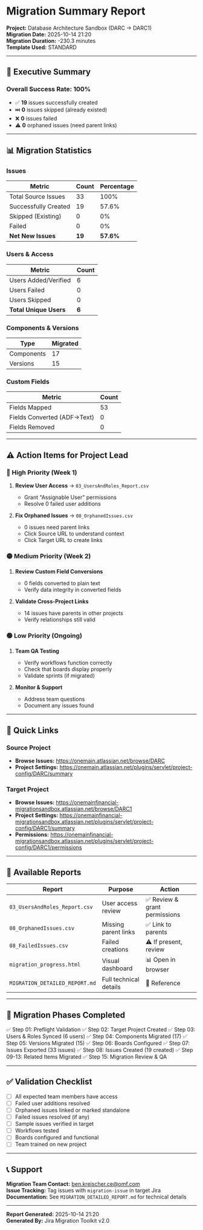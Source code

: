 # Migration Summary Report

**Project:** Database Architecture Sandbox (DARC → DARC1)  
**Migration Date:** 2025-10-14 21:20  
**Migration Duration:** -230.3 minutes  
**Template Used:** STANDARD

---

## 🎯 Executive Summary

### Overall Success Rate: **100%**

- ✅ **19** issues successfully created
- ⏭️ **0** issues skipped (already existed)
- ❌ **0** issues failed
- ⚠️ **0** orphaned issues (need parent links)

---

## 📊 Migration Statistics

### Issues
| Metric | Count | Percentage |
|--------|-------|------------|
| Total Source Issues | 33 | 100% |
| Successfully Created | 19 | 57.6% |
| Skipped (Existing) | 0 | 0% |
| Failed | 0 | 0% |
| **Net New Issues** | **19** | **57.6%** |

### Users & Access
| Metric | Count |
|--------|-------|
| Users Added/Verified | 6 |
| Users Failed | 0 |
| Users Skipped | 0 |
| **Total Unique Users** | **6** |

### Components & Versions
| Type | Migrated |
|------|----------|
| Components | 17 |
| Versions | 15 |

### Custom Fields
| Metric | Count |
|--------|-------|
| Fields Mapped | 53 |
| Fields Converted (ADF→Text) | 0 |
| Fields Removed | 0 |

---

## ⚠️ Action Items for Project Lead

### 🔴 High Priority (Week 1)
1. **Review User Access** → `03_UsersAndRoles_Report.csv`
   - Grant "Assignable User" permissions
   - Resolve 0 failed user additions

2. **Fix Orphaned Issues** → `08_OrphanedIssues.csv`
   - 0 issues need parent links
   - Click Source URL to understand context
   - Click Target URL to create links



### 🟡 Medium Priority (Week 2)
1. **Review Custom Field Conversions**
   - 0 fields converted to plain text
   - Verify data integrity in converted fields

2. **Validate Cross-Project Links**
   - 14 issues have parents in other projects
   - Verify relationships still valid

### 🟢 Low Priority (Ongoing)
1. **Team QA Testing**
   - Verify workflows function correctly
   - Check that boards display properly
   - Validate sprints (if migrated)

2. **Monitor & Support**
   - Address team questions
   - Document any issues found

---

## 🔗 Quick Links

### Source Project
- **Browse Issues:** https://onemain.atlassian.net/browse/DARC
- **Project Settings:** https://onemain.atlassian.net/plugins/servlet/project-config/DARC/summary

### Target Project
- **Browse Issues:** https://onemainfinancial-migrationsandbox.atlassian.net/browse/DARC1
- **Project Settings:** https://onemainfinancial-migrationsandbox.atlassian.net/plugins/servlet/project-config/DARC1/summary
- **Permissions:** https://onemainfinancial-migrationsandbox.atlassian.net/plugins/servlet/project-config/DARC1/permissions

---

## 📁 Available Reports

| Report | Purpose | Action |
|--------|---------|--------|
| `03_UsersAndRoles_Report.csv` | User access review | ✅ Review & grant permissions |
| `08_OrphanedIssues.csv` | Missing parent links | ✅ Link to parents |
| `08_FailedIssues.csv` | Failed creations | ⚠️ If present, review |
| `migration_progress.html` | Visual dashboard | 📊 Open in browser |
| `MIGRATION_DETAILED_REPORT.md` | Full technical details | 📖 Reference |

---

## 🎯 Migration Phases Completed

✅ Step 01: Preflight Validation
✅ Step 02: Target Project Created
✅ Step 03: Users & Roles Synced (6 users)
✅ Step 04: Components Migrated (17)
✅ Step 05: Versions Migrated (15)
✅ Step 06: Boards Configured
✅ Step 07: Issues Exported (33 issues)
✅ Step 08: Issues Created (19 created)
✅ Step 09-13: Related Items Migrated
✅ Step 15: Migration Review & QA

---

## ✅ Validation Checklist

- [ ] All expected team members have access
- [ ] Failed user additions resolved
- [ ] Orphaned issues linked or marked standalone
- [ ] Failed issues resolved (if any)
- [ ] Sample issues verified in target
- [ ] Workflows tested
- [ ] Boards configured and functional
- [ ] Team trained on new project

---

## 📞 Support

**Migration Team Contact:** ben.kreischer.ce@omf.com  
**Issue Tracking:** Tag issues with `migration-issue` in target Jira  
**Documentation:** See `MIGRATION_DETAILED_REPORT.md` for technical details

---

**Report Generated:** 2025-10-14 21:20  
**Generated By:** Jira Migration Toolkit v2.0


